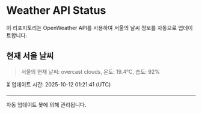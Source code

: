 
# Weather API Status

이 리포지토리는 OpenWeather API를 사용하여 서울의 날씨 정보를 자동으로 업데이트합니다.

## 현재 서울 날씨
> 서울의 현재 날씨: overcast clouds, 온도: 19.4°C, 습도: 92%

⏳ 업데이트 시간: 2025-10-12 01:21:41 (UTC)

---
자동 업데이트 봇에 의해 관리됩니다.
